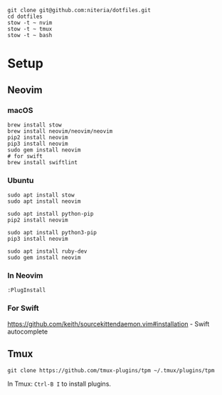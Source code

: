 ```
git clone git@github.com:niteria/dotfiles.git
cd dotfiles
stow -t ~ nvim
stow -t ~ tmux
stow -t ~ bash
```

# Setup

## Neovim

### macOS

```
brew install stow
brew install neovim/neovim/neovim
pip2 install neovim
pip3 install neovim
sudo gem install neovim
# for swift
brew install swiftlint
```

### Ubuntu

```
sudo apt install stow
sudo apt install neovim

sudo apt install python-pip
pip2 install neovim

sudo apt install python3-pip
pip3 install neovim

sudo apt install ruby-dev
sudo gem install neovim
```

### In Neovim

```
:PlugInstall
```

### For Swift

https://github.com/keith/sourcekittendaemon.vim#installation -
Swift autocomplete


## Tmux

```
git clone https://github.com/tmux-plugins/tpm ~/.tmux/plugins/tpm
```

In Tmux:
`Ctrl-B I` to install plugins.
